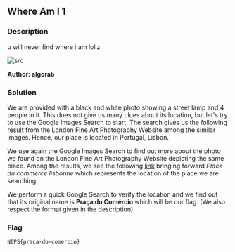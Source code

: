 ## Where Am I 1 

### Description

u will never find where i am lollz

![src](./src/img.jpg)

**Author: algorab**
### Solution

We are provided with a black and white photo showing a street lamp and 4 people in it. 
This does not give us many clues about its location, but let's try to use the Google Images Search to start. 
The search gives us the following [result](https://www.londonfineartphotography.co.uk/lisbon/) from the London Fine Art Photography Website among the similar images. Hence, our place is located in Portugal, Lisbon.
  
We use again the Google Images Search to find out more about the photo we found on the London Fine Art Photography Website depicting the same place. Among the results, we see the following [link](https://www.alamyimages.fr/photos-images/vue-a%C3%A9rienne-de-la-place-du-commerce-de-lisbonne.html?sortBy=relevant) bringing forward _Place du commerce lisbonne_ which represents the location of the place we are searching.     

We perform a quick Google Search to verify the location and we find out that its original name is **Praça do Comércio** which will be our flag. (We also respect the format given in the description)


### Flag

`N0PS{praca-do-comercio}`

